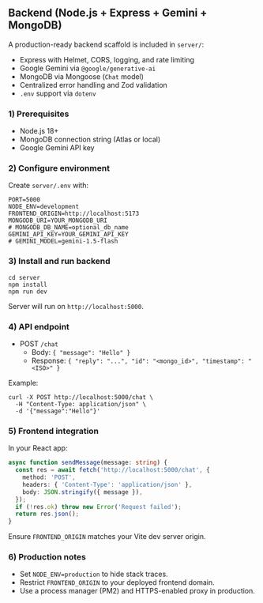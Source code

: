  
## Backend (Node.js + Express + Gemini + MongoDB)

A production-ready backend scaffold is included in `server/`:

- Express with Helmet, CORS, logging, and rate limiting
- Google Gemini via `@google/generative-ai`
- MongoDB via Mongoose (`Chat` model)
- Centralized error handling and Zod validation
- `.env` support via `dotenv`

### 1) Prerequisites

- Node.js 18+
- MongoDB connection string (Atlas or local)
- Google Gemini API key

### 2) Configure environment

Create `server/.env` with:

```
PORT=5000
NODE_ENV=development
FRONTEND_ORIGIN=http://localhost:5173
MONGODB_URI=YOUR_MONGODB_URI
# MONGODB_DB_NAME=optional_db_name
GEMINI_API_KEY=YOUR_GEMINI_API_KEY
# GEMINI_MODEL=gemini-1.5-flash
```

### 3) Install and run backend

```
cd server
npm install
npm run dev
```

Server will run on `http://localhost:5000`.

### 4) API endpoint

- POST `/chat`
  - Body: `{ "message": "Hello" }`
  - Response: `{ "reply": "...", "id": "<mongo_id>", "timestamp": "<ISO>" }`

Example:

```
curl -X POST http://localhost:5000/chat \
  -H "Content-Type: application/json" \
  -d '{"message":"Hello"}'
```

### 5) Frontend integration

In your React app:

```ts
async function sendMessage(message: string) {
  const res = await fetch('http://localhost:5000/chat', {
    method: 'POST',
    headers: { 'Content-Type': 'application/json' },
    body: JSON.stringify({ message }),
  });
  if (!res.ok) throw new Error('Request failed');
  return res.json();
}
```

Ensure `FRONTEND_ORIGIN` matches your Vite dev server origin.

### 6) Production notes

- Set `NODE_ENV=production` to hide stack traces.
- Restrict `FRONTEND_ORIGIN` to your deployed frontend domain.
- Use a process manager (PM2) and HTTPS-enabled proxy in production.
